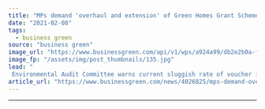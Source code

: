 ```yaml
---
title: "MPs demand 'overhaul and extension' of Green Homes Grant Scheme"
date: "2021-02-08"
tags: 
  - business green
source: "business green"
image_url: "https://www.businessgreen.com/api/v1/wps/a924a99/db2e2b0a-f3bd-4d3e-ae19-ee744bc03f3a/3/insulation-energy-efficiency-iStock-873936662-185x114.jpg"
image_fp: "/assets/img/post_thumbnails/135.jpg"
lead: "
 Environmental Audit Committee warns current sluggish rate of voucher issuance under the Green Homes Grant scheme means it would take another 10 years to meet the 600,000 home target set by the government ..."
article_url: "https://www.businessgreen.com/news/4026825/mps-demand-overhaul-extension-green-homes-grant-scheme"
---
```


---
